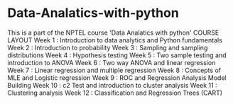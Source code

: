 # Data-Analatics-with-python
This is a part of the NPTEL course 'Data Analatics with python' 
COURSE LAYOUT
Week 1	:	Introduction to data analytics and Python fundamentals
Week 2	:	Introduction to probability
Week 3	:	Sampling and sampling distributions
Week 4	:	Hypothesis testing
Week 5	:	Two sample testing and introduction to ANOVA
Week 6	:	Two way ANOVA and linear regression
Week 7	:	Linear regression and multiple regression
Week 8	:	Concepts of MLE and Logistic regression
Week 9	:	ROC and Regression Analysis Model Building
Week 10	:	c2 Test and introduction to cluster analysis
Week 11	:	Clustering analysis
Week 12	:	Classification and Regression Trees (CART)
